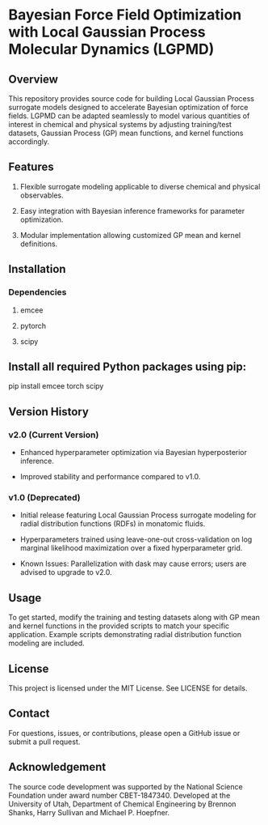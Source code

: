 # Bayesian Force Field Optimization with Local Gaussian Process Molecular Dynamics (LGPMD)

## Overview

This repository provides source code for building Local Gaussian Process surrogate models designed to accelerate Bayesian optimization of force fields. LGPMD can be adapted seamlessly to model various quantities of interest in chemical and physical systems by adjusting training/test datasets, Gaussian Process (GP) mean functions, and kernel functions accordingly.

## Features

1. Flexible surrogate modeling applicable to diverse chemical and physical observables.

2. Easy integration with Bayesian inference frameworks for parameter optimization.

3. Modular implementation allowing customized GP mean and kernel definitions.

## Installation

### Dependencies

1. emcee

2. pytorch

3. scipy

## Install all required Python packages using pip:

pip install emcee torch scipy

## Version History

### v2.0 (Current Version)

- Enhanced hyperparameter optimization via Bayesian hyperposterior inference.

- Improved stability and performance compared to v1.0.

### v1.0 (Deprecated)

- Initial release featuring Local Gaussian Process surrogate modeling for radial distribution functions (RDFs) in monatomic fluids.

- Hyperparameters trained using leave-one-out cross-validation on log marginal likelihood maximization over a fixed hyperparameter grid.

- Known Issues: Parallelization with dask may cause errors; users are advised to upgrade to v2.0.

## Usage

To get started, modify the training and testing datasets along with GP mean and kernel functions in the provided scripts to match your specific application. Example scripts demonstrating radial distribution function modeling are included.

## License

This project is licensed under the MIT License. See LICENSE for details.

## Contact

For questions, issues, or contributions, please open a GitHub issue or submit a pull request.

## Acknowledgement
The source code development was supported by the National Science Foundation under award number CBET-1847340. Developed at the University of Utah, Department of Chemical Engineering by Brennon Shanks, Harry Sullivan and Michael P. Hoepfner.  
